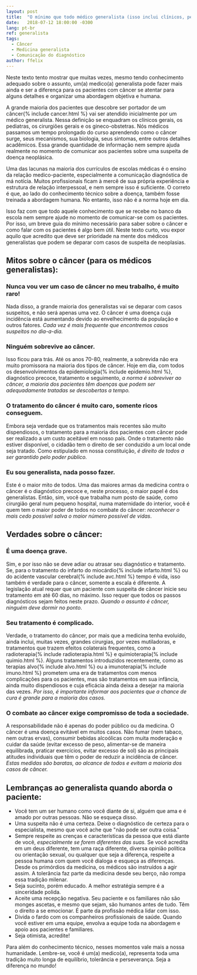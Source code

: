 ```yaml
---
layout: post
title:  "O mínimo que todo médico generalista (isso inclui clínicos, pediatras, cirurgiões gerais e gineco-obstetras) precisa saber sobre câncer"
date:   2018-07-12 18:00:00 -0300
lang: pt-br
ref: generalista
tags:
  - Câncer
  - Medicina generalista
  - Comunicação do diagnóstico
author: ffelix
---
```

Neste texto tento mostrar que muitas vezes, mesmo tendo conhecimento adequado sobre o assunto, um(a) medico(a) generalista pode fazer mais ainda e ser a diferença para os pacientes com câncer se atentar para alguns detalhes e organizar uma abordagem objetiva e humana.
<!--more-->

A grande maioria dos pacientes que descobre ser portador de um câncer{% include cancer.html %} vai ser atendido inicialmente por um médico generalista. Nessa definição se enquadram os clínicos gerais, os pediatras, os cirurgiões gerais e os gineco-obstetras. Nós médicos passamos um tempo prolongado do curso aprendendo como o câncer surge, seus mecanismos, sua biologia, seus sintomas, entre outros detalhes acadêmicos. Essa grande quantidade de informação nem sempre ajuda realmente no momento de comunicar aos pacientes sobre uma suspeita de doença neoplásica.

Uma das lacunas na maioria dos currículos de escolas médicas é o ensino da relação medico-paciente, especialmente a comunicação diagnóstica de má notícia. Muitos profissionais ficam à mercê de sua própria experiência e estrutura de relação interpessoal, e nem sempre isso é suficiente. O correto é que, ao lado do conhecimento técnico sobre a doença, também fosse treinada a abordagem humana. No entanto, isso não é a norma hoje em dia.

Isso faz com que todo aquele conhecimento que se recebe no banco da escola nem sempre ajude no momento de comunicar-se com os pacientes. Por isso, um breve guia do mínimo necessário para saber sobre o câncer e como falar com os pacientes é algo bem útil. Neste texto curto, vou expor aquilo que acredito que deve ser prioridade na mente dos médicos generalistas que podem se deparar com casos de suspeita de neoplasias.

## Mitos sobre o câncer (para os médicos generalistas):

### Nunca vou ver um caso de câncer no meu trabalho, é muito raro!
Nada disso, a grande maioria dos generalistas vai se deparar com casos suspeitos, e não será apenas uma vez. O câncer é uma doença cuja incidência está aumentando devido ao envelhecimento da população e outros fatores. _Cada vez é mais frequente que encontremos casos suspeitos no dia-a-dia._

### Ninguém sobrevive ao câncer.
Isso ficou para trás. Até os anos 70-80, realmente, a sobrevida não era muito promissora na maioria dos tipos de câncer. Hoje em dia, com todos os desenvolvimentos da epidemiologia{% include epidemio.html %}, diagnóstico precoce, tratamento e seguimento, _a norma é sobreviver ao câncer, a maioria dos pacientes têm doenças que podem ser adequadamente tratadas se descobertas a tempo._

### O tratamento do câncer é muito caro, somente ricos conseguem.
Embora seja verdade que os tratamentos mais recentes são muito dispendiosos, o tratamento para a maioria dos pacientes com câncer pode ser realizado a um custo aceitável em nosso país. Onde o tratamento não estiver disponível, o cidadão tem o direito de ser conduzido a um local onde seja tratado. Como estipulado em nossa constituição, _é direito de todos a ser garantido pelo poder público._

### Eu sou generalista, nada posso fazer.
Este é o maior mito de todos. Uma das maiores armas da medicina contra o câncer é o diagnóstico precoce e, neste processo, o maior papel é dos generalistas. Então, sim, você que trabalha num posto de saúde, como cirurgião geral num pequeno hospital, numa maternidade do interior, você é quem tem o maior poder de todos no combate do câncer: _reconhecer o mais cedo possível salva o maior número possível de vidas_.

## Verdades sobre o câncer:

### É uma doença grave.
Sim, e por isso não se deve adiar ou atrasar seu diagnóstico e tratamento. Se, para o tratamento do infarto do miocárdio{% include infarto.html %} ou do acidente vascular cerebral{% include avc.html %} tempo é vida, isso também é verdade para o câncer, somente a escala é diferente. A legislação atual requer que um paciente com suspeita de câncer inicie seu tratamento em até 60 dias, no máximo. Isso requer que todos os passos diagnósticos sejam feitos neste prazo. _Quando o assunto é câncer, ninguém deve dormir no ponto._

### Seu tratamento é complicado.
Verdade, o tratamento do câncer, por mais que a medicina tenha evoluído, ainda inclui, muitas vezes, grandes cirurgias, por vezes mutiladoras, e tratamentos que trazem efeitos colaterais frequentes, como a radioterapia{% include radioterapia.html %} e quimioterapia{% include quimio.html %}. Alguns tratamentos introduzidos recentemente, como as terapias alvo{% include alvo.html %} ou a imunoterapia{% include imuno.html %} prometem uma era de tratamentos com menos complicações para os pacientes, mas são tratamentos em sua infância, ainda muito dispendiosos e cuja eficácia ainda deixa a desejar na maioria das vezes. _Por isso, é importante informar aos pacientes que a chance de cura é grande para a maioria dos casos._

### O combate ao câncer exige compromisso de toda a sociedade.
A responsabilidade não é apenas do poder público ou da medicina. O câncer é uma doença evitável em muitos casos. Não fumar (nem tabaco, nem outras ervas), consumir bebidas alcoólicas com muita moderação e cuidar da saúde (evitar excesso de peso, alimentar-se de maneira equilibrada, praticar exercícios, evitar excesso de sol) são as principais atitudes individuais que têm o poder de reduzir a incidência de câncer. _Estas medidas são baratas, ao alcance de todos e evitam a maioria dos casos de câncer._

## Lembranças ao generalista quando aborda o paciente:

- Você tem um ser humano como você diante de si, alguém que ama e é amado por outras pessoas. Não se esqueça disso.
- Uma suspeita não é uma certeza. Deixe o diagnóstico de certeza para o especialista, mesmo que você ache que "não pode ser outra coisa."
- Sempre respeite as crenças e características da pessoa que está diante de você, _especialmente se forem diferentes das suas._ Se você acredita em um deus diferente, tem uma raça diferente, diversa opinião política ou orientação sexual, ou qualquer que seja a diferença, respeite a pessoa humana com quem você dialoga e esqueça as diferenças. Desde os primórdios da medicina, os médicos são instruídos a agir assim. A tolerância faz parte da medicina desde seu berço, não rompa essa tradição milenar.
- Seja sucinto, porém educado. A melhor estratégia sempre é a sinceridade polida.
- Aceite uma recepção negativa. Seu paciente e os familiares não são monges ascetas, e mesmo que sejam, são humanos antes de tudo. Têm o direito a se emocionar. É parte da profissão médica lidar com isso.
- Divida o fardo com os companheiros profissionais de saúde. Quando você estiver em uma equipe, envolva a equipe toda na abordagem e apoio aos pacientes e familiares.
- Seja otimista, acredite!

Para além do conhecimento técnico, nesses momentos vale mais a nossa humanidade. Lembre-se, você é um(a) medico(a), representa toda uma tradição muito longa de equilíbrio, tolerância e perseverança. Seja a diferença no mundo!
